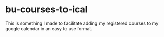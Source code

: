 # bu-courses-to-ical
This is something I made to facilitate adding my registered courses to my google calendar in an easy to use format. 
